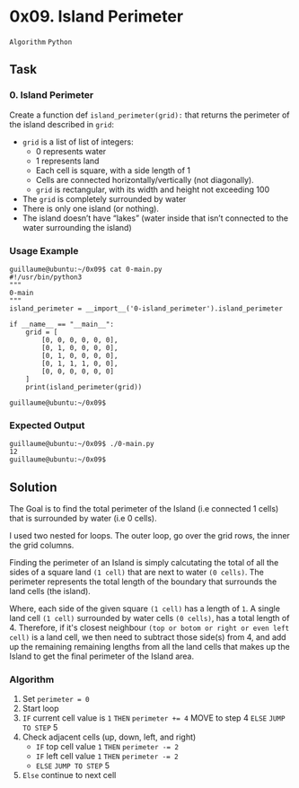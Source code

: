 # 0x09. Island Perimeter

`Algorithm` `Python`

## Task

### 0. Island Perimeter

Create a function def `island_perimeter(grid):` that returns the perimeter of the island described in
`grid`:

  - `grid` is a list of list of integers:
    - 0 represents water
    - 1 represents land
    - Each cell is square, with a side length of 1
    - Cells are connected horizontally/vertically (not diagonally).
    - `grid` is rectangular, with its width and height not exceeding 100
  - The `grid` is completely surrounded by water
  - There is only one island (or nothing).
  - The island doesn’t have “lakes” (water inside that isn’t connected to the water surrounding the island)

### Usage Example

```
guillaume@ubuntu:~/0x09$ cat 0-main.py
#!/usr/bin/python3
"""
0-main
"""
island_perimeter = __import__('0-island_perimeter').island_perimeter

if __name__ == "__main__":
    grid = [
        [0, 0, 0, 0, 0, 0],
        [0, 1, 0, 0, 0, 0],
        [0, 1, 0, 0, 0, 0],
        [0, 1, 1, 1, 0, 0],
        [0, 0, 0, 0, 0, 0]
    ]
    print(island_perimeter(grid))

guillaume@ubuntu:~/0x09$ 
```

### Expected Output

```
guillaume@ubuntu:~/0x09$ ./0-main.py
12
guillaume@ubuntu:~/0x09$ 
```

## Solution

  The Goal is to find the total perimeter of the Island (i.e connected 1 cells) that is surrounded by
water (i.e 0 cells).

I used two nested for loops. The outer loop, go over the grid rows, the inner the grid columns.

Finding the perimeter of an Island is simply calcutating the total of all the sides of a square land
`(1 cell)` that are next to water `(0 cells)`. The perimeter represents the total length of the boundary
that surrounds the land cells (the island).

Where, each side of the given square `(1 cell)` has a length of `1`. A single land cell `(1 cell)`
surrounded by water cells `(0 cells)`, has a total length of 4. Therefore, if it's closest neighbour
`(top or botom or right or even left cell)` is a land cell, we then need to subtract those side(s) from 4,
and add up the remaining remaining lengths from all the land cells that makes up the Island to get the
final perimeter of the Island area.

### Algorithm

1. Set `perimeter = 0`
2. Start loop
3. `IF` current cell value is `1` `THEN` `perimeter += 4` MOVE to step 4 `ELSE` `JUMP TO STEP` 5
4. Check adjacent cells (up, down, left, and right)
   - `IF` top cell value `1` `THEN` `perimeter -= 2`
   - `IF` left cell value `1` `THEN` `perimeter -= 2`
   - `ELSE` `JUMP TO STEP` 5
5. `Else` continue to next cell

